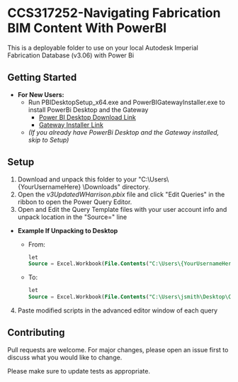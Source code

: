 # CCS317252-Navigating Fabrication BIM Content With PowerBI

This is a deployable folder to use on your local Autodesk Imperial Fabrication Database (v3.06) with Power Bi

## Getting Started

- **For New Users:**
  - Run PBIDesktopSetup_x64.exe and PowerBIGatewayInstaller.exe to install PowerBi Desktop and the Gateway
    - [Power BI Desktop Download Link](https://www.microsoft.com/en-us/download/details.aspx?id=58494)
    - [Gateway Installer Link](https://powerbi.microsoft.com/en-us/gateway/)
  - _(If you already have PowerBi Desktop and the Gateway installed, skip to Setup)_

## Setup

1. Download and unpack this folder to your "C:\Users\ {YourUsernameHere} \Downloads\" directory.
2. Open the _v3UpdatedWHarrison.pbix_ file and click "Edit Queries" in the ribbon to open the Power Query Editor.
3. Open and Edit the Query Template files with your user account info and unpack location in the "Source=" line

- **Example If Unpacking to Desktop**

  - From:

    ```sql
    let
    Source = Excel.Workbook(File.Contents("C:\Users\{YourUsernameHere}\Downloads\CCS317252_AddlClassMaterials\ASTI_HarrisonImport.xlsx"), null, true),
    ```

  - To:

    ```sql
    let
    Source = Excel.Workbook(File.Contents("C:\Users\jsmith\Desktop\CCS317252_AddlClassMaterials\ASTI_HarrisonImport.xlsx"), null, true),
    ```

4. Paste modified scripts in the advanced editor window of each query

## Contributing

Pull requests are welcome. For major changes, please open an issue first to discuss what you would like to change.

Please make sure to update tests as appropriate.
